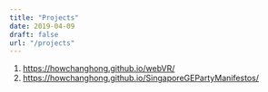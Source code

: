 ```yaml
---
title: "Projects"
date: 2019-04-09
draft: false
url: "/projects"
---
```


1. https://howchanghong.github.io/webVR/
2. https://howchanghong.github.io/SingaporeGEPartyManifestos/